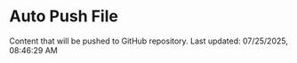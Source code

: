 # Auto Push File

Content that will be pushed to GitHub repository.
Last updated: 07/25/2025, 08:46:29 AM